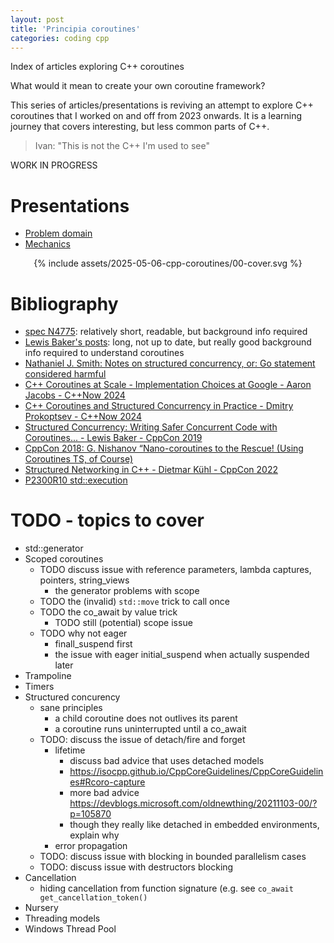```yaml
---
layout: post
title: 'Principia coroutines'
categories: coding cpp
---
```


Index of articles exploring C++ coroutines


What would it mean to create your own coroutine framework?

This series of articles/presentations is reviving an attempt to explore C++
coroutines that I worked on and off from 2023 onwards. It is a learning
journey that covers interesting, but less common parts of C++.

> Ivan: "This is not the C++ I'm used to see"

WORK IN PROGRESS


# Presentations

- [Problem domain](/presentations/2025-05-06-coro-problem-domain.html)
- [Mechanics](/presentations/2025-05-11-coro-mechanics.html)

<div align="center">
{% include assets/2025-05-06-cpp-coroutines/00-cover.svg %}
</div>


# Bibliography

- [spec N4775](https://www.open-std.org/jtc1/sc22/wg21/docs/papers/2018/n4775.pdf):
relatively short, readable, but background info required
- [Lewis Baker's posts](https://lewissbaker.github.io/): long, not up to
date, but really good background info required to understand coroutines
- [Nathaniel J. Smith: Notes on structured concurrency, or: Go statement considered harmful](https://vorpus.org/blog/notes-on-structured-concurrency-or-go-statement-considered-harmful/)
- [C++ Coroutines at Scale - Implementation Choices at Google - Aaron Jacobs - C++Now 2024](https://www.youtube.com/watch?v=k-A12dpMYHo)
- [C++ Coroutines and Structured Concurrency in Practice - Dmitry Prokoptsev - C++Now 2024](https://www.youtube.com/watch?v=sWeOIS14Myg)
- [Structured Concurrency: Writing Safer Concurrent Code with Coroutines... - Lewis Baker - CppCon 2019](https://www.youtube.com/watch?v=1Wy5sq3s2rg)
- [CppCon 2018: G. Nishanov “Nano-coroutines to the Rescue! (Using Coroutines TS, of Course)](https://www.youtube.com/watch?v=j9tlJAqMV7U)
- [Structured Networking in C++ - Dietmar Kühl - CppCon 2022](https://www.youtube.com/watch?v=XaNajUp-sGY)
- [P2300R10 std::execution](https://www.open-std.org/jtc1/sc22/wg21/docs/papers/2024/p2300r10.html)

# TODO - topics to cover

- std::generator
- Scoped coroutines
  - TODO discuss issue with reference parameters, lambda captures, pointers, string_views
    - the generator problems with scope
  - TODO the (invalid) `std::move` trick to call once
  - TODO the co_await by value trick
    - TODO still (potential) scope issue
  - TODO why not eager
    - finall_suspend first
    - the issue with eager initial_suspend when actually suspended later
- Trampoline
- Timers
- Structured concurency
  - sane principles
    - a child coroutine does not outlives its parent
    - a coroutine runs uninterrupted until a co_await
  - TODO: discuss the issue of detach/fire and forget
    - lifetime
      - discuss bad advice that uses detached models
      - https://isocpp.github.io/CppCoreGuidelines/CppCoreGuidelines#Rcoro-capture
      - more bad advice https://devblogs.microsoft.com/oldnewthing/20211103-00/?p=105870
      - though they really like detached in embedded environments, explain why
    - error propagation
  - TODO: discuss issue with blocking in bounded parallelism cases
  - TODO: discuss issue with destructors blocking
- Cancellation
  - hiding cancellation from function signature (e.g. see `co_await get_cancellation_token()`
- Nursery
- Threading models
- Windows Thread Pool
